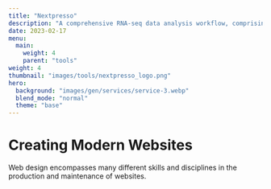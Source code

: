 ```yaml
---
title: "Nextpresso"
description: "A comprehensive RNA-seq data analysis workflow, comprising the most common needs demanded by experimental biologists."
date: 2023-02-17
menu:
  main:
    weight: 4
    parent: "tools"
weight: 4
thumbnail: "images/tools/nextpresso_logo.png"
hero:
  background: "images/gen/services/service-3.webp"
  blend_mode: "normal"
  theme: "base"
---
```


# Creating Modern Websites

Web design encompasses many different skills and disciplines in the production and maintenance of websites.


